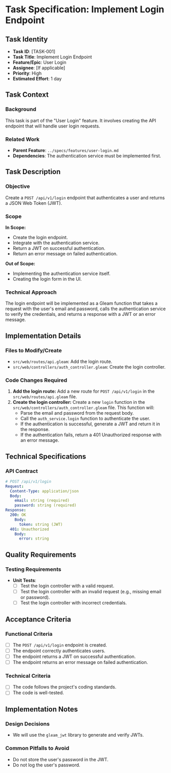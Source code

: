 # Task Specification: Implement Login Endpoint

## Task Identity
- **Task ID**: [TASK-001]
- **Task Title**: Implement Login Endpoint
- **Feature/Epic**: User Login
- **Assignee**: [If applicable]
- **Priority**: High
- **Estimated Effort**: 1 day

## Task Context
### Background
This task is part of the "User Login" feature. It involves creating the API endpoint that will handle user login requests.

### Related Work
- **Parent Feature**: `../specs/features/user-login.md`
- **Dependencies**: The authentication service must be implemented first.

## Task Description
### Objective
Create a `POST /api/v1/login` endpoint that authenticates a user and returns a JSON Web Token (JWT).

### Scope
**In Scope:**
- Create the login endpoint.
- Integrate with the authentication service.
- Return a JWT on successful authentication.
- Return an error message on failed authentication.

**Out of Scope:**
- Implementing the authentication service itself.
- Creating the login form in the UI.

### Technical Approach
The login endpoint will be implemented as a Gleam function that takes a request with the user's email and password, calls the authentication service to verify the credentials, and returns a response with a JWT or an error message.

## Implementation Details
### Files to Modify/Create
- `src/web/routes/api.gleam`: Add the login route.
- `src/web/controllers/auth_controller.gleam`: Create the login controller.

### Code Changes Required
1. **Add the login route:** Add a new route for `POST /api/v1/login` in the `src/web/routes/api.gleam` file.
2. **Create the login controller:** Create a new `login` function in the `src/web/controllers/auth_controller.gleam` file. This function will:
   - Parse the email and password from the request body.
   - Call the `auth_service.login` function to authenticate the user.
   - If the authentication is successful, generate a JWT and return it in the response.
   - If the authentication fails, return a 401 Unauthorized response with an error message.

## Technical Specifications
### API Contract
```yaml
# POST /api/v1/login
Request:
  Content-Type: application/json
  Body:
    email: string (required)
    password: string (required)
Response:
  200: OK
    Body:
      token: string (JWT)
  401: Unauthorized
    Body:
      error: string
```

## Quality Requirements
### Testing Requirements
- **Unit Tests**:
  - [ ] Test the login controller with a valid request.
  - [ ] Test the login controller with an invalid request (e.g., missing email or password).
  - [ ] Test the login controller with incorrect credentials.

## Acceptance Criteria
### Functional Criteria
- [ ] The `POST /api/v1/login` endpoint is created.
- [ ] The endpoint correctly authenticates users.
- [ ] The endpoint returns a JWT on successful authentication.
- [ ] The endpoint returns an error message on failed authentication.

### Technical Criteria
- [ ] The code follows the project's coding standards.
- [ ] The code is well-tested.

## Implementation Notes
### Design Decisions
- We will use the `gleam_jwt` library to generate and verify JWTs.

### Common Pitfalls to Avoid
- Do not store the user's password in the JWT.
- Do not log the user's password.
